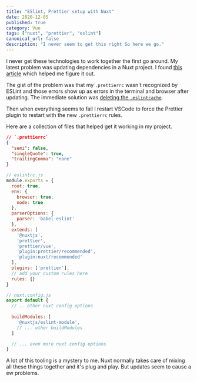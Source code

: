 ```yaml
---
title: "ESlint, Prettier setup with Nuxt"
date: 2020-12-05
published: true
category: Vue
tags: ["nuxt", "prettier", "eslint"]
canonical_url: false
description: "I never seem to get this right So here we go."
---
```


I never get these technologies to work together the first go around. My latest problem was updating dependencies in a Nuxt project. I found [this article](https://medium.com/@gogl.alex/how-to-properly-set-up-eslint-with-prettier-for-vue-or-nuxt-in-vscode-e42532099a9c) which helped me figure it out.

The gist of the problem was that my `.prettierrc` wasn't recognized by ESLint and those errors show up as errors in the terminal and browser after updating. The immediate solution was [deleting the `.eslintcache`](https://eslint.org/docs/user-guide/command-line-interface#caching).

Then when everything seems to fail I restart VSCode to force the Prettier plugin to restart with the new `.prettierrc` rules. 

Here are a collection of files that helped get it working in my project.

```json
// `.prettierrc`
{
  "semi": false,
  "singleQuote": true,
  "trailingComma": "none"
}
```

```js
// eslintrc.js
module.exports = {
  root: true,
  env: {
    browser: true,
    node: true
  },
  parserOptions: {
    parser: 'babel-eslint'
  },
  extends: [
    '@nuxtjs',
    'prettier',
    'prettier/vue',
    'plugin:prettier/recommended',
    'plugin:nuxt/recommended'
  ],
  plugins: ['prettier'],
  // add your custom rules here
  rules: {}
}
```

```js
// nuxt.config.js
export default {
  // .. other nuxt config options
  
  buildModules: [
    '@nuxtjs/eslint-module',
    // ... other buildModules
  ]

  // ... even more nuxt config options
}
```

A lot of this tooling is a mystery to me. Nuxt normally takes care of mixing all these things together and it's plug and play. But updates seem to cause a ew problems. 